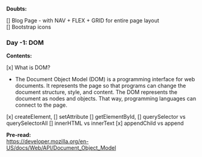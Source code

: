 **Doubts:**

[] Blog Page - with NAV + FLEX + GRID for entire page layout  
[] Bootstrap icons

### Day -1: DOM

**Contents:**

[x] What is DOM?

- The Document Object Model (DOM) is a programming interface for web documents. It represents the page so that programs can change the document structure, style, and content. The DOM represents the document as nodes and objects. That way, programming languages can connect to the page.

[x] createElement,
[] setAttribute
[] getElementById,
[] querySelector vs querySelectorAll
[] innerHTML vs innerText
[x] appendChild vs append

**Pre-read:**  
https://developer.mozilla.org/en-US/docs/Web/API/Document_Object_Model
